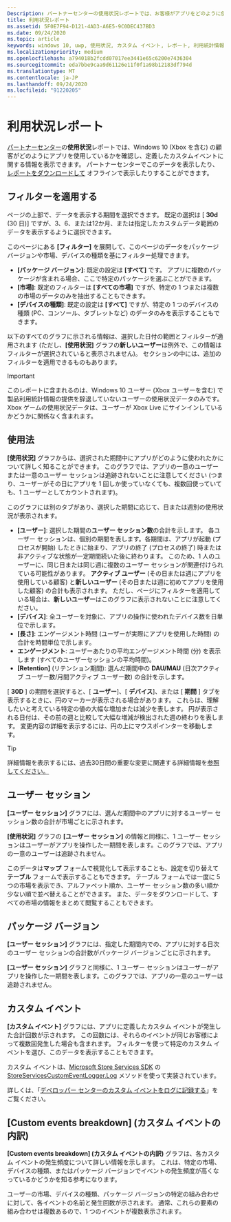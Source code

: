 ```yaml
---
Description: パートナーセンターの使用状況レポートでは、お客様がアプリをどのように使用しているかを確認できます。
title: 利用状況レポート
ms.assetid: 5F0E7F94-D121-4AD3-A6E5-9C0DEC437BD3
ms.date: 09/24/2020
ms.topic: article
keywords: windows 10, uwp, 使用状況, カスタム イベント, レポート, 利用統計情報, ユーザー セッション
ms.localizationpriority: medium
ms.openlocfilehash: a794018b2fcdd07017ee3441e65c6200e7436304
ms.sourcegitcommit: eda7bbe9caa9d61126e11f0f1a98b12183df794d
ms.translationtype: MT
ms.contentlocale: ja-JP
ms.lasthandoff: 09/24/2020
ms.locfileid: "91220205"
---
```

# <a name="usage-report"></a>利用状況レポート


[パートナーセンター](https://partner.microsoft.com/dashboard)の**使用状況**レポートでは、Windows 10 (Xbox を含む) の顧客がどのようにアプリを使用しているかを確認し、定義したカスタムイベントに関する情報を表示できます。 パートナーセンターでこのデータを表示したり、 [レポートをダウンロードして](download-analytic-reports.md) オフラインで表示したりすることができます。


## <a name="apply-filters"></a>フィルターを適用する

ページの上部で、データを表示する期間を選択できます。 既定の選択は [ **30d** (30 日)] ですが、3、6、または12か月、または指定したカスタムデータ範囲のデータを表示するように選択できます。

このページにある **[フィルター]** を展開して、このページのデータをパッケージ バージョンや市場、デバイスの種類を基にフィルター処理できます。

-   **[パッケージ バージョン]**: 既定の設定は **[すべて]** です。 アプリに複数のパッケージが含まれる場合、ここで特定のパッケージを選ぶことができます。
-   **[市場]**: 既定のフィルターは **[すべての市場]** ですが、特定の 1 つまたは複数の市場のデータのみを抽出することもできます。
-   **[デバイスの種類]**: 既定の設定は **[すべて]** ですが、特定の 1 つのデバイスの種類 (PC、コンソール、タブレットなど) のデータのみを表示することもできます。

以下のすべてのグラフに示される情報は、選択した日付の範囲とフィルターが適用されます (ただし、**[使用状況]** グラフの**新しいユーザー**は例外で、この情報はフィルターが選択されていると表示されません)。 セクションの中には、追加のフィルターを適用できるものもあります。

> [!IMPORTANT]
> このレポートに含まれるのは、Windows 10 ユーザー (Xbox ユーザーを含む) で製品利用統計情報の提供を辞退していないユーザーの使用状況データのみです。 Xbox ゲームの使用状況データは、ユーザーが Xbox Live にサインインしているかどうかに関係なく含まれます。 


## <a name="usage"></a>使用法

**[使用状況]** グラフからは、選択された期間中にアプリがどのように使われたかについて詳しく知ることができます。 このグラフでは、アプリの一意のユーザーまたは一意のユーザー セッションは追跡されないことに注意してください (つまり、ユーザーがその日にアプリを 1 回しか使っていなくても、複数回使っていても、1 ユーザーとしてカウントされます)。

このグラフには別のタブがあり、選択した期間に応じて、日または週別の使用状況が表示されます。

- **[ユーザー]**: 選択した期間の**ユーザー セッション数**の合計を示します。 各ユーザー セッションは、個別の期間を表します。各期間は、アプリが起動 (プロセスが開始) したときに始まり、アプリの終了 (プロセスの終了) 時または非アクティブな状態が一定期間続いた後に終わります。 このため、1 人のユーザーに、同じ日または同じ週に複数のユーザー セッションが関連付けられている可能性があります。 **アクティブ ユーザー** (その日または週にアプリを使用している顧客) と**新しいユーザー** (その日または週に初めてアプリを使用した顧客) の合計も表示されます。 ただし、ページにフィルターを適用している場合は、**新しいユーザー**はこのグラフに表示されないことに注意してください。
- **[デバイス]**: 全ユーザーを対象に、アプリの操作に使われたデバイス数を日単位で示します。
- **[長さ]**: エンゲージメント時間 (ユーザーが実際にアプリを使用した時間) の合計を時間単位で示します。
- **エンゲージメント**: ユーザーあたりの平均エンゲージメント時間 (分) を表示します (すべてのユーザーセッションの平均時間)。 
- **[Retention]** (リテンション期間): 選んだ期間中の **DAU/MAU** (日次アクティブ ユーザー数/月間アクティブ ユーザー数) の合計を示します。

[ **30D** ] の期間を選択すると、[ **ユーザー**]、[ **デバイス**]、または [ **期間** ] タブを表示するときに、円のマーカーが表示される場合があります。 これらは、理解したいと考えている特定の値の大幅な増加または減少を表します。 円が表示される日付は、その前の週と比較して大幅な増減が検出された週の終わりを表します。 変更内容の詳細を表示するには、円の上にマウスポインターを移動します。  

> [!TIP]
> 詳細情報を表示するには、過去30日間の重要な変更に関連する詳細情報を[参照してください。](insights-report.md)


## <a name="user-sessions"></a>ユーザー セッション

**[ユーザー セッション]** グラフには、選んだ期間中のアプリに対するユーザー セッション数の合計が市場ごとに示されます。

**[使用状況]** グラフの **[ユーザー セッション]** の情報と同様に、1 ユーザー セッションはユーザーがアプリを操作した一期間を表します。このグラフでは、アプリの一意のユーザーは追跡されません。

このデータは**マップ** フォームで視覚化して表示することも、設定を切り替えて**テーブル** フォームで表示することもできます。 テーブル フォームでは一度に 5 つの市場を表示でき、アルファベット順か、ユーザー セッション数の多い順か少ない順で並べ替えることができます。 また、データをダウンロードして、すべての市場の情報をまとめて閲覧することもできます。


## <a name="package-version"></a>パッケージ バージョン

**[ユーザー セッション]** グラフには、指定した期間内での、アプリに対する日次のユーザー セッションの合計数がパッケージ バージョンごとに示されます。

**[ユーザー セッション]** グラフと同様に、1 ユーザー セッションはユーザーがアプリを操作した一期間を表します。このグラフでは、アプリの一意のユーザーは追跡されません。


## <a name="custom-events"></a>カスタム イベント

**[カスタム イベント]** グラフには、アプリに定義したカスタム イベントが発生した合計回数が示されます。 この回数には、それらのイベントが同じお客様によって複数回発生した場合も含まれます。 フィルターを使って特定のカスタム イベントを選び、このデータを表示することもできます。

カスタム イベントは、[Microsoft Store Services SDK](../monetize/microsoft-store-services-sdk.md) の [StoreServicesCustomEventLogger.Log](/uwp/api/microsoft.services.store.engagement.storeservicescustomeventlogger.log) メソッドを使って実装されています。

詳しくは、「[デベロッパー センターのカスタム イベントをログに記録する](../monetize/log-custom-events-for-dev-center.md)」をご覧ください。


## <a name="custom-events-breakdown"></a>[Custom events breakdown] (カスタム イベントの内訳)

**[Custom events breakdown] (カスタム イベントの内訳)** グラフは、各カスタム イベントの発生頻度について詳しい情報を示します。 これは、特定の市場、デバイスの種類、またはパッケージ バージョンでイベントの発生頻度が高くなっているかどうかを知る参考になります。

ユーザーの市場、デバイスの種類、パッケージ バージョンの特定の組み合わせに対して、各イベントの名前と発生回数が示されます。 通常、これらの要素の組み合わせは複数あるので、1 つのイベントが複数表示されます。 




 
